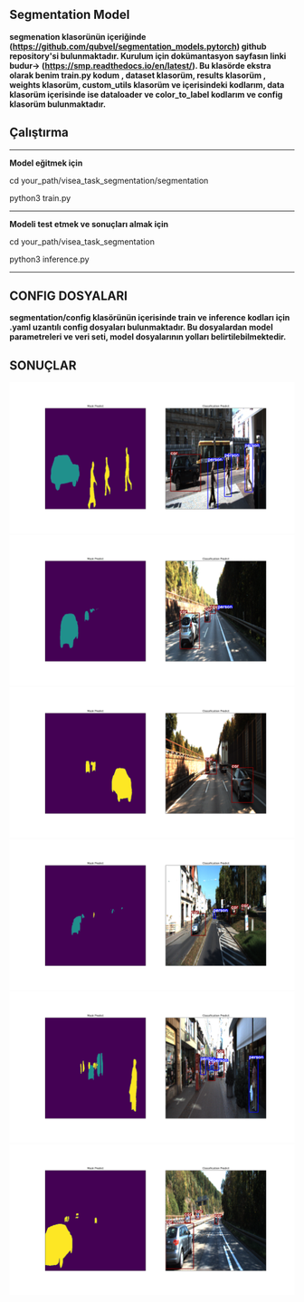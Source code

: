 ## Segmentation Model

**segmenation klasorünün içeriğinde (https://github.com/qubvel/segmentation_models.pytorch) github repository'si bulunmaktadır. Kurulum için dokümantasyon sayfasın linki budur-> (https://smp.readthedocs.io/en/latest/). Bu klasörde ekstra olarak benim train.py kodum , dataset klasorüm, results klasorüm , weights klasorüm, custom_utils klasorüm ve içerisindeki kodlarım, data klasorüm içerisinde ise dataloader ve color_to_label kodlarım ve config klasorüm bulunmaktadır.**

## Çalıştırma

----

**Model eğitmek için**

cd your_path/visea_task_segmentation/segmentation

python3 train.py

----

**Modeli test etmek ve sonuçları almak için**

cd your_path/visea_task_segmentation

python3 inference.py

----

## CONFIG DOSYALARI

**segmentation/config klasörünün içerisinde train ve inference kodları için .yaml uzantılı config dosyaları bulunmaktadır. Bu dosyalardan model parametreleri ve veri seti, model dosyalarının yolları belirtilebilmektedir.**

## SONUÇLAR
![](https://github.com/Fatih-Haslak/visea_task_segmentation/blob/main/segmentation/results/Figure_20.png)
![](https://github.com/Fatih-Haslak/visea_task_segmentation/blob/main/segmentation/results/Figure_1.png)
![](https://github.com/Fatih-Haslak/visea_task_segmentation/blob/main/segmentation/results/Figure_10.png)
![](https://github.com/Fatih-Haslak/visea_task_segmentation/blob/main/segmentation/results/Figure_23.png)
![](https://github.com/Fatih-Haslak/visea_task_segmentation/blob/main/segmentation/results/Figure_4.png)
![](https://github.com/Fatih-Haslak/visea_task_segmentation/blob/main/segmentation/results/Figure_11.png)
